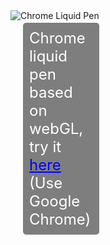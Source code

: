 <!DOCTYPE html>
<html lang="en">
<head>
  <meta charset="UTF-8">
  <title>Chrome Liquid Pen</title>
  <style>
    .container {
      position: relative;
      display: inline-block;
    }
    .overlay-text {
      position: absolute;
      top: 20px; /* Adjust position as needed */
      left: 20px; /* Adjust position as needed */
      font-size: 24px;
      color: #fff;
      background: rgba(0, 0, 0, 0.5);
      padding: 10px;
      border-radius: 5px;
    }
    .overlay-text a {
      color: #00f;
      text-decoration: underline;
    }
  </style>
</head>
<body>
  <div class="container">
    <img src="https://github.com/user-attachments/assets/a583bfdc-9058-44f9-9bfb-47a46b190836" alt="Chrome Liquid Pen">
    <div class="overlay-text">
      Chrome liquid pen based on webGL, try it <a href="https://chrome-sigilism-pen.vercel.app" target="_blank">here</a> (Use Google Chrome)
    </div>
  </div>
</body>
</html>
